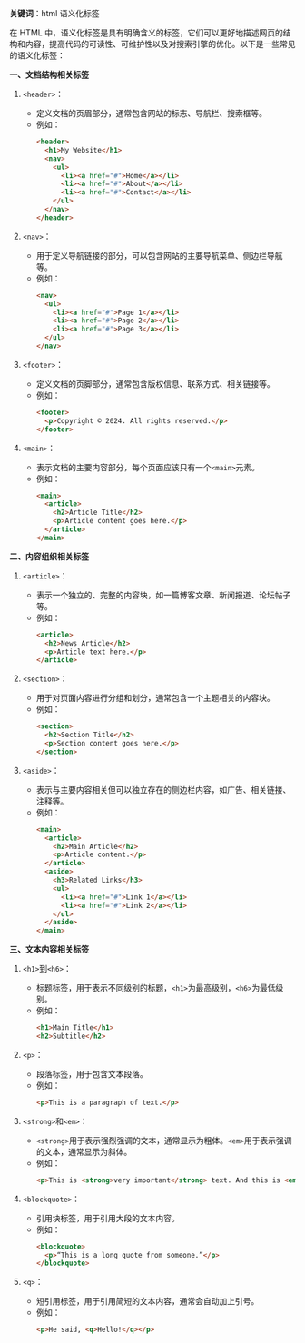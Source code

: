 **关键词**：html 语义化标签

在 HTML 中，语义化标签是具有明确含义的标签，它们可以更好地描述网页的结构和内容，提高代码的可读性、可维护性以及对搜索引擎的优化。以下是一些常见的语义化标签：

**一、文档结构相关标签**

1. `<header>`：

   - 定义文档的页眉部分，通常包含网站的标志、导航栏、搜索框等。
   - 例如：
     ```html
     <header>
       <h1>My Website</h1>
       <nav>
         <ul>
           <li><a href="#">Home</a></li>
           <li><a href="#">About</a></li>
           <li><a href="#">Contact</a></li>
         </ul>
       </nav>
     </header>
     ```

2. `<nav>`：

   - 用于定义导航链接的部分，可以包含网站的主要导航菜单、侧边栏导航等。
   - 例如：
     ```html
     <nav>
       <ul>
         <li><a href="#">Page 1</a></li>
         <li><a href="#">Page 2</a></li>
         <li><a href="#">Page 3</a></li>
       </ul>
     </nav>
     ```

3. `<footer>`：

   - 定义文档的页脚部分，通常包含版权信息、联系方式、相关链接等。
   - 例如：
     ```html
     <footer>
       <p>Copyright © 2024. All rights reserved.</p>
     </footer>
     ```

4. `<main>`：
   - 表示文档的主要内容部分，每个页面应该只有一个`<main>`元素。
   - 例如：
     ```html
     <main>
       <article>
         <h2>Article Title</h2>
         <p>Article content goes here.</p>
       </article>
     </main>
     ```

**二、内容组织相关标签**

1. `<article>`：

   - 表示一个独立的、完整的内容块，如一篇博客文章、新闻报道、论坛帖子等。
   - 例如：
     ```html
     <article>
       <h2>News Article</h2>
       <p>Article text here.</p>
     </article>
     ```

2. `<section>`：

   - 用于对页面内容进行分组和划分，通常包含一个主题相关的内容块。
   - 例如：
     ```html
     <section>
       <h2>Section Title</h2>
       <p>Section content goes here.</p>
     </section>
     ```

3. `<aside>`：
   - 表示与主要内容相关但可以独立存在的侧边栏内容，如广告、相关链接、注释等。
   - 例如：
     ```html
     <main>
       <article>
         <h2>Main Article</h2>
         <p>Article content.</p>
       </article>
       <aside>
         <h3>Related Links</h3>
         <ul>
           <li><a href="#">Link 1</a></li>
           <li><a href="#">Link 2</a></li>
         </ul>
       </aside>
     </main>
     ```

**三、文本内容相关标签**

1. `<h1>`到`<h6>`：

   - 标题标签，用于表示不同级别的标题，`<h1>`为最高级别，`<h6>`为最低级别。
   - 例如：
     ```html
     <h1>Main Title</h1>
     <h2>Subtitle</h2>
     ```

2. `<p>`：

   - 段落标签，用于包含文本段落。
   - 例如：
     ```html
     <p>This is a paragraph of text.</p>
     ```

3. `<strong>`和`<em>`：

   - `<strong>`用于表示强烈强调的文本，通常显示为粗体。`<em>`用于表示强调的文本，通常显示为斜体。
   - 例如：
     ```html
     <p>This is <strong>very important</strong> text. And this is <em>emphasized</em> text.</p>
     ```

4. `<blockquote>`：

   - 引用块标签，用于引用大段的文本内容。
   - 例如：
     ```html
     <blockquote>
       <p>“This is a long quote from someone.”</p>
     </blockquote>
     ```

5. `<q>`：
   - 短引用标签，用于引用简短的文本内容，通常会自动加上引号。
   - 例如：
     ```html
     <p>He said, <q>Hello!</q></p>
     ```
